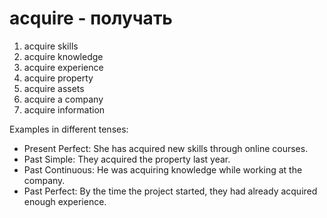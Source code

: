 # acquire - получать

1. acquire skills  
2. acquire knowledge  
3. acquire experience  
4. acquire property  
5. acquire assets  
6. acquire a company  
7. acquire information  

Examples in different tenses:  
- Present Perfect: She has acquired new skills through online courses.  
- Past Simple: They acquired the property last year.  
- Past Continuous: He was acquiring knowledge while working at the company.  
- Past Perfect: By the time the project started, they had already acquired enough experience.
